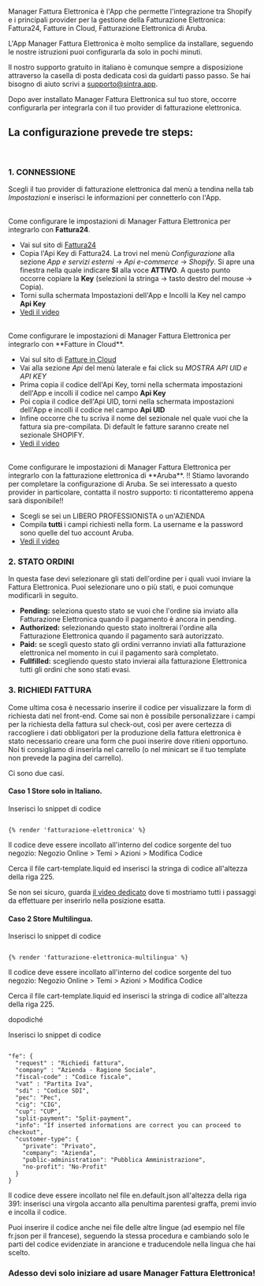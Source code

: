 Manager Fattura Elettronica è l'App che permette l'integrazione tra Shopify e i principali provider per la gestione della Fatturazione Elettronica: Fattura24, Fatture in Cloud, Fatturazione Elettronica di Aruba.
<br/>

L'App Manager Fattura Elettronica è molto semplice da installare, seguendo le nostre istruzioni puoi configurarla da solo in pochi minuti.
<br/>

Il nostro supporto gratuito in italiano è comunque sempre a disposizione attraverso la casella di posta dedicata così da guidarti passo passo. Se hai bisogno di aiuto scrivi a [supporto@sintra.app](mailto:supporto@sintra.app).
<br/>

Dopo aver installato Manager Fattura Elettronica sul tuo store, occorre configurarla per integrarla con il tuo provider di fatturazione elettronica.
<br/>

## La configurazione prevede tre steps:
<br/>

### 1. CONNESSIONE
Scegli il tuo provider di fatturazione elettronica dal menù a tendina nella tab *Impostazioni* e inserisci le informazioni per connetterlo con l'App.   
<br/>

Come configurare le impostazioni di Manager Fattura Elettronica per integrarlo con **Fattura24**.  

- Vai sul sito di [Fattura24](https://www.fattura24.com/)
- Copia l'Api Key di Fattura24. La trovi nel menù *Configurazione* alla sezione *App e servizi esterni* -> *Api e-commerce* -> *Shopify*. Si apre una finestra nella quale indicare **SI** alla voce **ATTIVO**. A questo punto occorre copiare la **Key** (selezioni la stringa -> tasto destro del mouse -> Copia).
- Torni sulla schermata Impostazioni dell'App e Incolli la Key nel campo **Api Key**
- [Vedi il video](https://managerfatturaelettronica.sintra.app/guida-all_installazione.html#step1)

<br/>
Come configurare le impostazioni di Manager Fattura Elettronica per integrarlo con **Fatture in Cloud**.

- Vai sul sito di [Fatture in Cloud](https://secure.fattureincloud.it/)
- Vai alla sezione *Api* del menù laterale e fai click su *MOSTRA API UID e API KEY*
- Prima copia il codice dell'Api Key, torni nella schermata impostazioni dell'App e incolli il codice nel campo **Api Key**
- Poi copia il codice dell'Api UID, torni nella schermata impostazioni dell'App e incolli il codice nel campo **Api UID**
- Infine occorre che tu scriva il nome del sezionale nel quale vuoi che la fattura sia pre-compilata. Di default le fatture saranno create nel sezionale SHOPIFY.
- [Vedi il video](https://managerfatturaelettronica.sintra.app/guida-all_installazione.html#step1)

<br/>
Come configurare le impostazioni di Manager Fattura Elettronica per integrarlo con la fatturazione elettronica di **Aruba**.
!! Stiamo lavorando per completare la configurazione di Aruba.
Se sei interessato a questo provider in particolare, contatta il nostro supporto: ti ricontatteremo appena sarà disponibile!!

- Scegli se sei un LIBERO PROFESSIONISTA o un'AZIENDA
- Compila **tutti** i campi richiesti nella form. La username e la password sono quelle del tuo account Aruba.
- [Vedi il video](https://managerfatturaelettronica.sintra.app/guida-all_installazione.html#step1)


### 2. STATO ORDINI
In questa fase devi selezionare gli stati dell'ordine per i quali vuoi inviare la Fattura Elettronica. Puoi selezionare uno o più stati, e puoi comunque modificarli in seguito.

- **Pending:** seleziona questo stato se vuoi che l'ordine sia inviato alla Fatturazione Elettronica quando il pagamento è ancora in pending.
- **Authorized:** selezionando questo stato inoltrerai l'ordine alla Fatturazione Elettronica quando il pagamento sarà autorizzato.
- **Paid:** se scegli questo stato gli ordini verranno inviati alla fatturazione elettronica nel momento in cui il pagamento sarà completato.
- **Fullfilled:** scegliendo questo stato invierai alla fatturazione Elettronica tutti gli ordini che sono stati evasi.


### 3. RICHIEDI FATTURA

Come ultima cosa è necessario inserire il codice per visualizzare la form di richiesta dati nel front-end. Come sai non è possibile personalizzare i campi per la richiesta della fattura sul check-out, così per avere certezza di raccogliere i dati obbligatori per la produzione della fattura elettronica è stato necessario creare una form che puoi inserire dove ritieni opportuno. Noi ti consigliamo di inserirla nel carrello (o nel minicart se il tuo template non prevede la pagina del carrello).

Ci sono due casi.

#### Caso 1 Store solo in Italiano. 

Inserisci lo snippet di codice

<pre><code>
{% render 'fatturazione-elettronica' %}
</code></pre>

Il codice deve essere incollato all'interno del codice sorgente del tuo negozio: 
Negozio Online > Temi > Azioni > Modifica Codice
<br/>

Cerca il file cart-template.liquid ed inserisci la stringa di codice all'altezza della riga 225.
<br/>

Se non sei sicuro, guarda [il video dedicato](https://managerfatturaelettronica.sintra.app/guida-all_installazione.html) dove ti mostriamo tutti i passaggi da effettuare per inserirlo nella posizione esatta.
<br/>

#### Caso 2 Store Multilingua. 

Inserisci lo snippet di codice

<pre><code>
{% render 'fatturazione-elettronica-multilingua' %}
</code></pre>

Il codice deve essere incollato all'interno del codice sorgente del tuo negozio: 
Negozio Online > Temi > Azioni > Modifica Codice
<br/>

Cerca il file cart-template.liquid ed inserisci la stringa di codice all'altezza della riga 225.
<br/>

dopodiché
<br/>

Inserisci lo snippet di codice

<pre><code>
"fe": {
  "request" : "Richiedi fattura",
  "company" : "Azienda - Ragione Sociale",
  "fiscal-code" : "Codice fiscale",
  "vat" : "Partita Iva",
  "sdi" : "Codice SDI",
  "pec": "Pec",
  "cig": "CIG",
  "cup": "CUP",
  "split-payment": "Split-payment",
  "info": "If inserted informations are correct you can proceed to checkout",
  "customer-type": {
    "private": "Privato",
    "company": "Azienda",
    "public-administration": "Pubblica Amministrazione",
    "no-profit": "No-Profit"
  }
}
</code></pre>

Il codice deve essere incollato nel file en.default.json all'altezza della riga 391: 
inserisci una virgola accanto alla penultima parentesi graffa, premi invio e incolla il codice.
<br/>

Puoi inserire il codice anche nei file delle altre lingue (ad esempio nel file fr.json per il francese), 
seguendo la stessa procedura e cambiando solo le parti del codice evidenziate in arancione 
e traducendole nella lingua che hai scelto.
<br/>

### Adesso devi solo iniziare ad usare Manager Fattura Elettronica!


